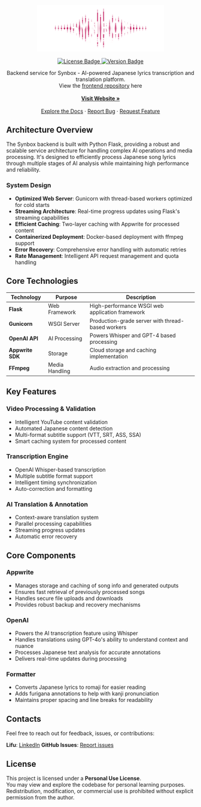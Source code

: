 <p align="center">
  <a href="https://synbox.io" target="_blank" rel="noopener noreferrer">
    <img src="logos/Synbox.svg" alt="Synbox Logo" width="340px" />
  </a>
</p>
<p align="center">
  <a href="./LICENSE" target="_blank" rel="noopener noreferrer">
    <img src="https://img.shields.io/badge/license-Personal_Use-red" alt="License Badge" />
  </a>
  <a href="#">
    <img src="https://img.shields.io/badge/version-1.0.0-blue?style=flat-square" alt="Version Badge" />
  </a>
</p>
<p align="center">
  Backend service for Synbox - AI-powered Japanese lyrics transcription and translation platform.
  <br/>
  View the <a href="https://github.com/lifuhh/synbox" target="_blank" rel="noopener noreferrer">frontend repository</a> here
  <br/>
  <br />
  <a href="https://synbox.io" target="_blank" rel="noopener noreferrer"><strong>Visit Website »</strong></a>
  <br />
  <br />
  <a href="https://github.com/lifuhh/synbox-backend">Explore the Docs</a> · 
  <a href="https://github.com/lifuhh/synbox-backend/issues" target="_blank" rel="noopener noreferrer">Report Bug</a> · 
  <a href="https://github.com/lifuhh/synbox-backend/issues" target="_blank" rel="noopener noreferrer">Request Feature</a>
</p>


## Architecture Overview

The Synbox backend is built with Python Flask, providing a robust and scalable service architecture for handling complex AI operations and media processing. It's designed to efficiently process Japanese song lyrics through multiple stages of AI analysis while maintaining high performance and reliability.

### System Design
- **Optimized Web Server**: Gunicorn with thread-based workers optimized for cold starts
- **Streaming Architecture**: Real-time progress updates using Flask's streaming capabilities
- **Efficient Caching**: Two-layer caching with Appwrite for processed content
- **Containerized Deployment**: Docker-based deployment with ffmpeg support
- **Error Recovery**: Comprehensive error handling with automatic retries
- **Rate Management**: Intelligent API request management and quota handling

## Core Technologies

| Technology | Purpose | Description |
|------------|---------|-------------|
| **Flask** | Web Framework | High-performance WSGI web application framework |
| **Gunicorn** | WSGI Server | Production-grade server with thread-based workers |
| **OpenAI API** | AI Processing | Powers Whisper and GPT-4 based processing |
| **Appwrite SDK** | Storage | Cloud storage and caching implementation |
| **FFmpeg** | Media Handling | Audio extraction and processing |

## Key Features

### Video Processing & Validation
- Intelligent YouTube content validation
- Automated Japanese content detection
- Multi-format subtitle support (VTT, SRT, ASS, SSA)
- Smart caching system for processed content

### Transcription Engine
- OpenAI Whisper-based transcription
- Multiple subtitle format support
- Intelligent timing synchronization
- Auto-correction and formatting

### AI Translation & Annotation
- Context-aware translation system
- Parallel processing capabilities
- Streaming progress updates
- Automatic error recovery

## Core Components

### Appwrite
- Manages storage and caching of song info and generated outputs
- Ensures fast retrieval of previously processed songs
- Handles secure file uploads and downloads
- Provides robust backup and recovery mechanisms

### OpenAI
- Powers the AI transcription feature using Whisper
- Handles translations using GPT-4o's ability to understand context and nuance
- Processes Japanese text analysis for accurate annotations
- Delivers real-time updates during processing

### Formatter
- Converts Japanese lyrics to romaji for easier reading
- Adds furigana annotations to help with kanji pronunciation
- Maintains proper spacing and line breaks for readability

## **Contacts**

Feel free to reach out for feedback, issues, or contributions:

**Lifu**: [LinkedIn](https://www.linkedin.com/in/lifuhh)
**GitHub Issues**: [Report issues](https://github.com/lifuhh/synbox/issues)

## **License**

This project is licensed under a **Personal Use License**.  
You may view and explore the codebase for personal learning purposes. Redistribution, modification, or commercial use is prohibited without explicit permission from the author.